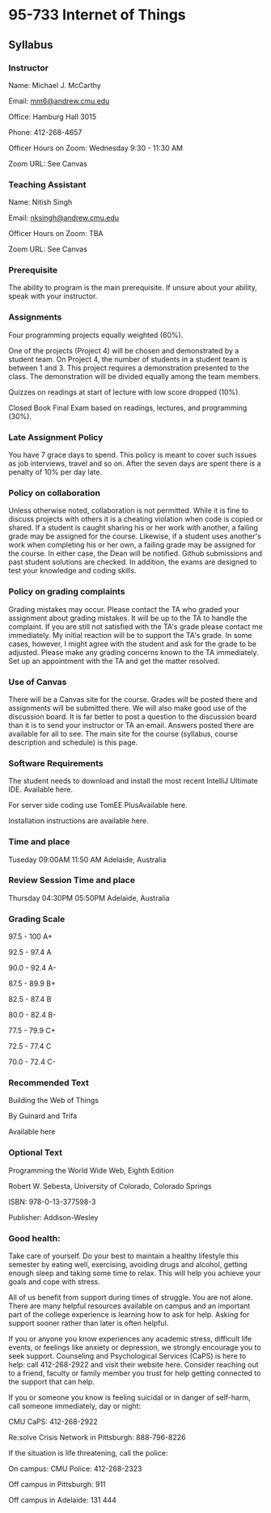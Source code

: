 # 95-733 Internet of Things

## Syllabus

 ### Instructor

Name: Michael J. McCarthy

Email: mm6@andrew.cmu.edu

Office: Hamburg Hall 3015

Phone: 412-268-4657

Officer Hours on Zoom: Wednesday 9:30 - 11:30 AM

Zoom URL: See Canvas

### Teaching Assistant

Name: Nitish Singh

Email: nksingh@andrew.cmu.edu

Officer Hours on Zoom: TBA

Zoom URL: See Canvas

### Prerequisite

The ability to program is the main prerequisite. If unsure about your ability, speak with your instructor.

### Assignments

Four programming projects equally weighted (60%).

One of the projects (Project 4) will be chosen and demonstrated by a student team. On Project 4, the number of students in a student team is between 1 and 3. This project requires a demonstration presented to the class. The demonstration will be divided equally among the team members.

Quizzes on readings at start of lecture with low score dropped (10%).

Closed Book Final Exam based on readings, lectures, and programming (30%).

### Late Assignment Policy


You have 7 grace days to spend. This policy is meant to cover such issues as job interviews, travel and so on. After the seven days are spent
there is a penalty of 10% per day late.

### Policy on collaboration

Unless otherwise noted, collaboration is not permitted. While it is fine to discuss projects with others it is a cheating violation when code is copied or shared. If a student is caught sharing his or her work with another, a failing grade may be assigned for the course. Likewise, if a student uses another's work when completing his or her own, a failing grade may be assigned for the course. In either case, the Dean will be notified. Github submissions and past student solutions are checked. In addition, the exams are designed to test your knowledge and coding skills.

### Policy on grading complaints


Grading mistakes may occur. Please contact the TA who graded your assignment about grading mistakes. It will be up to the TA to handle the complaint. If you are still not satisfied with the TA's grade please contact me immediately. My initial reaction will be to support the TA's grade. In some cases, however, I might agree with the student and ask for the grade to be adjusted. Please make any grading concerns known to the TA immediately. Set up an appointment with the TA and get the matter resolved.

### Use of Canvas


There will be a Canvas site for the course. Grades will be posted there and assignments will be submitted there. We will also make good use of the discussion board. It is far better to post a question to the discussion board than it is to send your instructor or TA an email. Answers posted there are available for all to see. The main site for the course (syllabus, course description and schedule) is this page.

### Software Requirements

The student needs to download and install the most recent IntelliJ Ultimate IDE. Available here.

For server side coding use TomEE PlusAvailable here.



Installation instructions are available here.

### Time and place

Tuseday 09:00AM 11:50 AM Adelaide, Australia

### Review Session Time and place

Thursday 04:30PM 05:50PM Adelaide, Australia


### Grading Scale

97.5 - 100 A+

92.5 - 97.4 A

90.0 - 92.4 A-

87.5 - 89.9 B+

82.5 - 87.4 B

80.0 - 82.4 B-

77.5 - 79.9 C+

72.5 - 77.4 C

70.0 - 72.4 C-

### Recommended Text

Building the Web of Things

By Guinard and Trifa

Available here

### Optional Text

Programming the World Wide Web, Eighth Edition

Robert W. Sebesta, University of Colorado, Colorado Springs

ISBN: 978-0-13-377598-3

Publisher: Addison-Wesley

### Good health:

Take care of yourself.  Do your best to maintain a healthy lifestyle this semester by eating well, exercising, avoiding drugs and alcohol, getting enough sleep and taking some time to relax. This will help you achieve your goals and cope with stress.

All of us benefit from support during times of struggle. You are not alone. There are many helpful resources available on campus and an important part of the college experience is learning how to ask for help. Asking for support sooner rather than later is often helpful.

If you or anyone you know experiences any academic stress, difficult life events, or feelings like anxiety or depression, we strongly encourage you to seek support. Counseling and Psychological Services (CaPS) is here to help: call 412-268-2922 and visit their website here. Consider reaching out to a friend, faculty or family member you trust for help getting connected to the support that can help.

If you or someone you know is feeling suicidal or in danger of self-harm, call someone immediately, day or night:

CMU CaPS: 412-268-2922

Re:solve Crisis Network in Pittsburgh: 888-796-8226

If the situation is life threatening, call the police:

On campus: CMU Police: 412-268-2323

Off campus in Pittsburgh: 911

Off campus in Adelaide: 131 444
